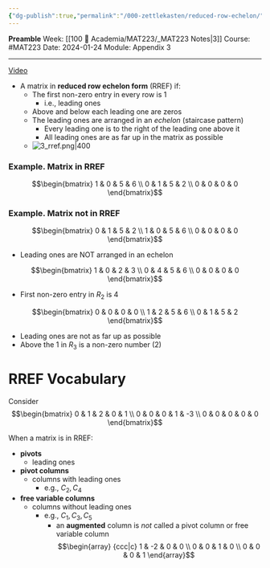 ```yaml
---
{"dg-publish":true,"permalink":"/000-zettlekasten/reduced-row-echelon/","created":"2024-01-24T15:12:46.865-05:00","updated":"2024-01-24T17:27:21.500-05:00"}
---
```


**Preamble**
Week: [[100 📒 Academia/MAT223/_MAT223 Notes\|3]]
Course: #MAT223
Date: 2024-01-24
Module: Appendix 3

---

[Video](https://www.youtube.com/watch?v=7bxGuzUMYsY)

- A matrix in **reduced row echelon form** (RREF) if:
	- The first non-zero entry in every row is 1
		- i.e., leading ones
	- Above and below each leading one are zeros
	- The leading ones are arranged in an *echelon* (staircase pattern)
		- Every leading one is to the right of the leading one above it
		- All leading ones are as far up in the matrix as possible
	- ![3_rref.png|400](/img/user/Files/mat223/3_rref.png)

### Example. Matrix in RREF

$$\begin{bmatrix} 
1  & 0 & 5 & 6 \\ 
0 & 1 & 5 & 2  \\ 
0 & 0 & 0 & 0
 \end{bmatrix}$$
### Example. Matrix not in RREF

$$\begin{bmatrix} 
0 & 1 & 5 & 2  \\ 
1 & 0 & 5 & 6  \\ 
0 & 0 & 0 & 0
 \end{bmatrix}$$
 - Leading ones are NOT arranged in an echelon

$$\begin{bmatrix} 
1 & 0 & 2 & 3  \\ 
0 & 4 & 5 & 6  \\
0 & 0 & 0 & 0
 \end{bmatrix}$$
 - First non-zero entry in $R_{2}$ is 4

$$\begin{bmatrix} 
0 & 0 & 0 & 0 \\
1 & 2 & 5 & 6  \\ 
0 & 1 & 5 & 2
 \end{bmatrix}$$
 - Leading ones are not as far up as possible
 - Above the 1 in $R_{3}$ is a non-zero number (2)

# RREF Vocabulary

Consider $$\begin{bmatrix} 0 & 1 & 2 & 0 & 1 \\ 0 & 0 & 0 & 1 & -3 \\ 0 & 0 & 0 & 0 & 0 \end{bmatrix}$$

When a matrix is in RREF:

- **pivots**
	- leading ones
- **pivot columns**
	- columns with leading ones
		- e.g., $C_{2}, C_{4}$
- **free variable columns**
	- columns without leading ones
		- e.g., $C_{1}, C_{3}, C_{5}$
			- an **augmented** column is *not* called a pivot column or free variable column
			  $$\begin{array} {ccc|c}
			  1 & -2 & 0 & 0 \\
			  0 & 0 & 1 & 0 \\
			  0 & 0 & 0 & 1
			  \end{array}$$

